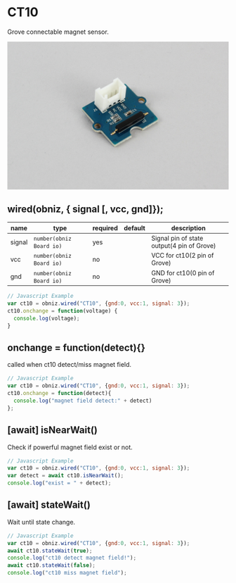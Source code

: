 # CT10

Grove connectable magnet sensor.

![](./image.jpg)

## wired(obniz,  { signal [, vcc, gnd]});


name | type | required | default | description
--- | --- | --- | --- | ---
signal | `number(obniz Board io)` | yes |  &nbsp; | Signal pin of state output(4 pin of Grove)
vcc | `number(obniz Board io)` | no |  &nbsp; | VCC for ct10(2 pin of Grove)
gnd | `number(obniz Board io)` | no |  &nbsp; | GND for ct10(0 pin of Grove)


```Javascript
// Javascript Example
var ct10 = obniz.wired("CT10", {gnd:0, vcc:1, signal: 3});
ct10.onchange = function(voltage) {
  console.log(voltage);
}
```

## onchange = function(detect){}

called when ct10 detect/miss magnet field.

```Javascript
// Javascript Example
var ct10 = obniz.wired("CT10", {gnd:0, vcc:1, signal: 3});
ct10.onchange = function(detect){
  console.log("magnet field detect:" + detect)
};
```

## [await] isNearWait()

Check if powerful magnet field exist or not.

```Javascript
// Javascript Example
var ct10 = obniz.wired("CT10", {gnd:0, vcc:1, signal: 3});
var detect = await ct10.isNearWait();
console.log("exist = " + detect);
```


## [await] stateWait()

Wait until state change.

```Javascript
// Javascript Example
var ct10 = obniz.wired("CT10", {gnd:0, vcc:1, signal: 3});
await ct10.stateWait(true); 
console.log("ct10 detect magnet field!");
await ct10.stateWait(false); 
console.log("ct10 miss magnet field");
```